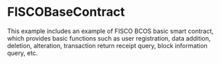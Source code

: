 # FISCOBaseContract
This example includes an example of FISCO BCOS basic smart contract, which provides basic functions such as user registration, data addition, deletion, alteration, transaction return receipt query, block information query, etc.

